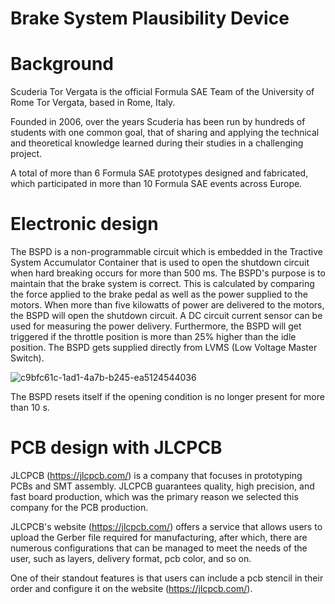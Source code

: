# Brake System Plausibility Device

Background
=============
Scuderia Tor Vergata is the official Formula SAE Team of the University of Rome Tor Vergata, based in Rome, Italy.

Founded in 2006, over the years Scuderia has been run by hundreds of students with one common goal, that of sharing and applying the technical and theoretical knowledge learned during their studies in a challenging project.

A total of more than 6 Formula SAE prototypes designed and fabricated, which participated in more than 10 Formula SAE events across Europe.

Electronic design
=============

The BSPD is a non-programmable circuit which is embedded in the Tractive System Accumulator Container that is used to open the shutdown circuit when hard breaking occurs for more than 500 ms. The BSPD's purpose is to maintain that the brake system is correct. This is calculated by comparing the force applied to the brake pedal as well as the power supplied to the motors. When more than five kilowatts of power are delivered to the motors, the BSPD will open the shutdown circuit. A DC circuit current sensor can be used for measuring the power delivery. Furthermore, the BSPD will get triggered if the throttle position is more than 25% higher than the idle position. The BSPD gets supplied directly from LVMS (Low Voltage Master Switch).

![c9bfc61c-1ad1-4a7b-b245-ea5124544036](https://user-images.githubusercontent.com/54326343/166256871-d137e8fb-7075-4f90-ac2e-8d720d5c4705.PNG)

The BSPD resets itself if the opening condition is no longer present for more than 10 s.



PCB design with JLCPCB
=============

JLCPCB (https://jlcpcb.com/) is a company that focuses in prototyping PCBs and SMT assembly. JLCPCB guarantees quality, high precision, and fast board production, which was the primary reason we selected this company for the PCB production.

JLCPCB's website (https://jlcpcb.com/) offers a service that allows users to upload the Gerber file required for manufacturing, after which, there are numerous configurations that can be managed to meet the needs of the user, such as layers, delivery format, pcb color, and so on.

One of their standout features is that users can include a pcb stencil in their order and configure it on the website (https://jlcpcb.com/).
